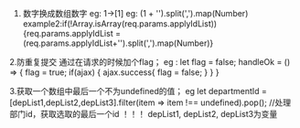 1. 数字换成数组数字 eg:  1->[1]
eg:  (1 + '').split(',').map(Number)
example2:if(!Array.isArray(req.params.applyIdList)) {req.params.applyIdList = (req.params.applyIdList+'').split(',').map(Number)} 

2.防重复提交
通过在请求的时候加个flag；
eg : 
let flag = false;
handleOk = () => {
	flag = true;
	if(ajax) {
		ajax.success{
			flag = false;
		}
	}
} 

3.获取一个数组中最后一个不为undefined的值；
eg let departmentId = [depList1,depList2,depList3].filter(item => item !== undefined).pop(); //处理部门id，获取选取的最后一个id
！！！ depList1, depList2, depList3为变量